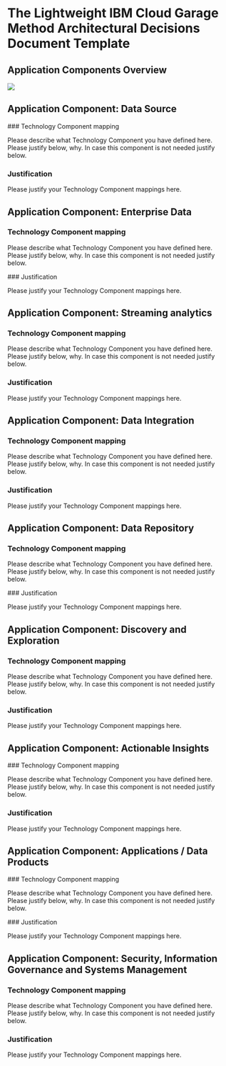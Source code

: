 # The Lightweight IBM Cloud Garage Method Architectural Decisions Document Template

## Application Components Overview

![](../images/data-ai-ra-3.jpg)

## Application Component: Data Source

### Technology Component mapping

Please describe what Technology Component you have defined here. Please justify below, why. In case this component is not needed justify below.

### Justification

Please justify your Technology Component mappings here.


## Application Component: Enterprise Data

### Technology Component mapping

Please describe what Technology Component you have defined here. Please justify below, why. In case this component is not needed justify below.

### Justification

Please justify your Technology Component mappings here.


## Application Component: Streaming analytics

### Technology Component mapping

Please describe what Technology Component you have defined here. Please justify below, why. In case this component is not needed justify below.

### Justification

Please justify your Technology Component mappings here.


## Application Component: Data Integration 

### Technology Component mapping

Please describe what Technology Component you have defined here. Please justify below, why. In case this component is not needed justify below.

### Justification

Please justify your Technology Component mappings here.


## Application Component: Data Repository

### Technology Component mapping

Please describe what Technology Component you have defined here. Please justify below, why. In case this component is not needed justify below.

### Justification

Please justify your Technology Component mappings here.

## Application Component: Discovery and Exploration 

### Technology Component mapping

Please describe what Technology Component you have defined here. Please justify below, why. In case this component is not needed justify below.

### Justification

Please justify your Technology Component mappings here.


## Application Component: Actionable Insights

### Technology Component mapping

Please describe what Technology Component you have defined here. Please justify below, why. In case this component is not needed justify below.

### Justification

Please justify your Technology Component mappings here.


## Application Component: Applications / Data Products

### Technology Component mapping

Please describe what Technology Component you have defined here. Please justify below, why. In case this component is not needed justify below.

### Justification

Please justify your Technology Component mappings here.


## Application Component: Security, Information Governance and Systems Management

### Technology Component mapping

Please describe what Technology Component you have defined here. Please justify below, why. In case this component is not needed justify below.

### Justification

Please justify your Technology Component mappings here.